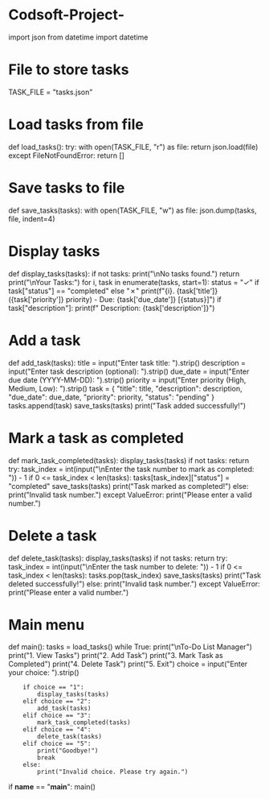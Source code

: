 # Codsoft-Project-
import json
from datetime import datetime

# File to store tasks
TASK_FILE = "tasks.json"

# Load tasks from file
def load_tasks():
    try:
        with open(TASK_FILE, "r") as file:
            return json.load(file)
    except FileNotFoundError:
        return []


# Save tasks to file
def save_tasks(tasks):
    with open(TASK_FILE, "w") as file:
        json.dump(tasks, file, indent=4)


# Display tasks
def display_tasks(tasks):
    if not tasks:
        print("\nNo tasks found.")
        return
    print("\nYour Tasks:")
    for i, task in enumerate(tasks, start=1):
        status = "✓" if task["status"] == "completed" else "✗"
        print(f"{i}. {task['title']} ({task['priority']} priority) - Due: {task['due_date']} [{status}]")
        if task["description"]:
            print(f"   Description: {task['description']}")


# Add a task
def add_task(tasks):
    title = input("Enter task title: ").strip()
    description = input("Enter task description (optional): ").strip()
    due_date = input("Enter due date (YYYY-MM-DD): ").strip()
    priority = input("Enter priority (High, Medium, Low): ").strip()
    task = {
        "title": title,
        "description": description,
        "due_date": due_date,
        "priority": priority,
        "status": "pending"
    }
    tasks.append(task)
    save_tasks(tasks)
    print("Task added successfully!")


# Mark a task as completed
def mark_task_completed(tasks):
    display_tasks(tasks)
    if not tasks:
        return
    try:
        task_index = int(input("\nEnter the task number to mark as completed: ")) - 1
        if 0 <= task_index < len(tasks):
            tasks[task_index]["status"] = "completed"
            save_tasks(tasks)
            print("Task marked as completed!")
        else:
            print("Invalid task number.")
    except ValueError:
        print("Please enter a valid number.")


# Delete a task
def delete_task(tasks):
    display_tasks(tasks)
    if not tasks:
        return
    try:
        task_index = int(input("\nEnter the task number to delete: ")) - 1
        if 0 <= task_index < len(tasks):
            tasks.pop(task_index)
            save_tasks(tasks)
            print("Task deleted successfully!")
        else:
            print("Invalid task number.")
    except ValueError:
        print("Please enter a valid number.")


# Main menu
def main():
    tasks = load_tasks()
    while True:
        print("\nTo-Do List Manager")
        print("1. View Tasks")
        print("2. Add Task")
        print("3. Mark Task as Completed")
        print("4. Delete Task")
        print("5. Exit")
        choice = input("Enter your choice: ").strip()
        
        if choice == "1":
            display_tasks(tasks)
        elif choice == "2":
            add_task(tasks)
        elif choice == "3":
            mark_task_completed(tasks)
        elif choice == "4":
            delete_task(tasks)
        elif choice == "5":
            print("Goodbye!")
            break
        else:
            print("Invalid choice. Please try again.")


if __name__ == "__main__":
    main()
